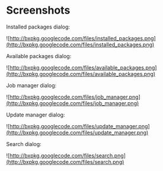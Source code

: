 # Screenshots #

Installed packages dialog:

![http://bxpkg.googlecode.com/files/installed_packages.png](http://bxpkg.googlecode.com/files/installed_packages.png)

Available packages dialog:

![http://bxpkg.googlecode.com/files/available_packages.png](http://bxpkg.googlecode.com/files/available_packages.png)

Job manager dialog:

![http://bxpkg.googlecode.com/files/job_manager.png](http://bxpkg.googlecode.com/files/job_manager.png)

Update manager dialog:

![http://bxpkg.googlecode.com/files/update_manager.png](http://bxpkg.googlecode.com/files/update_manager.png)

Search dialog:

![http://bxpkg.googlecode.com/files/search.png](http://bxpkg.googlecode.com/files/search.png)